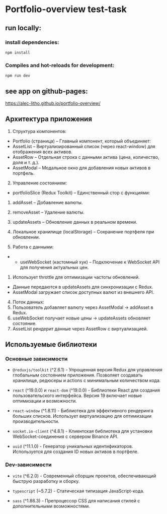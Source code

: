 # Portfolio-overview test-task

## run locally:

### install dependencies:
```
npm install
```

### Compiles and hot-reloads for development:
```
npm run dev
```

## see app on github-pages:

https://alec-litho.github.io/portfolio-overview/

## Архитектура приложения

1. Структура компонентов:
 - Portfolio (страница) – Главный компонент, который объединяет:
 - AssetList – Виртуализированный список (через react-window) для отображения всех активов.
 - AssetRow – Отдельная строка с данными актива (цена, количество, доля и т. д.).
 - AssetModal – Модальное окно для добавления новых активов в портфель.

2. Управление состоянием:
 - portfolioSlice (Redux Toolkit) – Единственный стор с функциями:
 1. addAsset – Добавление валюты.
 2. removeAsset – Удаление валюты.
 3. updateAssets – Обновление данных в реальном времени.
 4. Локальное хранилище (localStorage) – Сохранение портфеля при обновлении.

3. Работа с данными:
 - - useWebSocket (кастомный хук) – Подключение к WebSocket API для получения актуальных цен.
 1. Использует throttle для оптимизации частоты обновлений.
 - Данные передаются в updateAssets для синхронизации с Redux.
 - AssetModal загружает список доступных валют из внешнего API.

4. Поток данных:
 1. Пользователь добавляет валюту через AssetModal → addAsset в Redux.
 2. useWebSocket получает новые цены → updateAssets обновляет состояние.
 3. AssetList рендерит данные через AssetRow с виртуализацией.

## Используемые библиотеки

### Основные зависимости

 - `@reduxjs/toolkit` (^2.6.1) - Упрощенная версия Redux для управления глобальным состоянием приложения. Позволяет создавать хранилище, редюсеры и actions с минимальным количеством кода.

 - `react` (^19.0.0) и `react-dom` (^19.0.0) - Библиотеки React для создания пользовательского интерфейса. Версия 19 включает новые оптимизации и возможности.

 - `react-window` (^1.8.11) - Библиотека для эффективного рендеринга больших списков. Использует виртуализацию для оптимизации производительности.

 - `socket.io-client` (^4.8.1) - Клиентская библиотека для установки WebSocket-соединения с сервером Binance API.

 - `uuid` (^11.1.0) - Генератор уникальных идентификаторов. Используется для создания ID новых активов в портфеле.

### Dev-зависимости

- `vite` (^6.2.0) - Современный сборщик проектов, обеспечивающий быструю разработку и сборку.

- `typescript` (~5.7.2) - Статическая типизация JavaScript-кода.

- `sass` (^1.86.3) - Препроцессор CSS для написания стилей с дополнительными возможностями.
